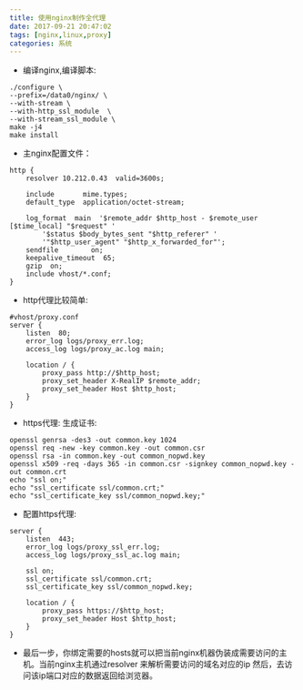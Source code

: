 ```yaml
---
title: 使用nginx制作全代理
date: 2017-09-21 20:47:02
tags: [nginx,linux,proxy]
categories: 系统
---
```


* 编译nginx,编译脚本:

```shell
./configure \
--prefix=/data0/nginx/ \
--with-stream \
--with-http_ssl_module  \
--with-stream_ssl_module \
make -j4
make install
```

* 主nginx配置文件：

```shell
http {
	resolver 10.212.0.43  valid=3600s;

	include       mime.types;
	default_type  application/octet-stream;

	log_format  main  '$remote_addr $http_host - $remote_user [$time_local] "$request" '
		'$status $body_bytes_sent "$http_referer" '
		'"$http_user_agent" "$http_x_forwarded_for"';
	sendfile        on; 
	keepalive_timeout  65; 
	gzip  on; 
	include vhost/*.conf;
}
```

* http代理比较简单:

```shell
#vhost/proxy.conf
server {
	listen  80;
	error_log logs/proxy_err.log;
	access_log logs/proxy_ac.log main;
	
	location / { 
		proxy_pass http://$http_host;
		proxy_set_header X-RealIP $remote_addr;
		proxy_set_header Host $http_host;
	}   
}
```

* https代理:
生成证书:
```shell
openssl genrsa -des3 -out common.key 1024
openssl req -new -key common.key -out common.csr
openssl rsa -in common.key -out common_nopwd.key
openssl x509 -req -days 365 -in common.csr -signkey common_nopwd.key -out common.crt
echo "ssl on;"
echo "ssl_certificate ssl/common.crt;"
echo "ssl_certificate_key ssl/common_nopwd.key;"
```

* 配置https代理:

```shell
server {
	listen  443;
	error_log logs/proxy_ssl_err.log;
	access_log logs/proxy_ssl_ac.log main;
	
	ssl on;
	ssl_certificate ssl/common.crt;
	ssl_certificate_key ssl/common_nopwd.key;
	
	location / { 
		proxy_pass https://$http_host;
		proxy_set_header Host $http_host;
	}   
}
```

* 最后一步，你绑定需要的hosts就可以把当前nginx机器伪装成需要访问的主机。当前nginx主机通过resolver 来解析需要访问的域名对应的ip
然后，去访问该ip端口对应的数据返回给浏览器。
